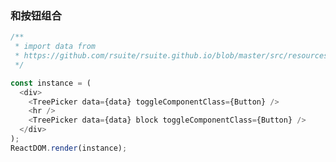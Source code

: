 ### 和按钮组合

<!--start-code-->

```js
/**
 * import data from
 * https://github.com/rsuite/rsuite.github.io/blob/master/src/resources/data/city.js
 */

const instance = (
  <div>
    <TreePicker data={data} toggleComponentClass={Button} />
    <hr />
    <TreePicker data={data} block toggleComponentClass={Button} />
  </div>
);
ReactDOM.render(instance);
```

<!--end-code-->
